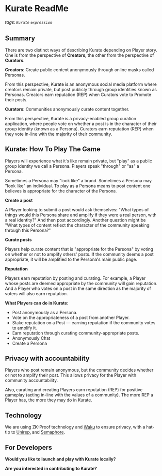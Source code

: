 # Kurate ReadMe
###### tags: `Kurate` `expression`

## Summary

There are two distinct ways of describing Kurate depending on Player story. One is from the perspective of **Creators**, the other from the perspective of **Curators**. 

**Creators**: Create public content anonymously through online masks called Personas.

From this perspective, Kurate is an anonymous social media platform where creators remain private, but post publicly through group identities known as Personas. Creators earn reputation (REP) when Curators vote to Promote their posts.

**Curators**: Communities anonymously curate content together.

From this perspective, Kurate is a privacy-enabled group curation application, where people vote on whether a post is in the character of their group identity (known as a Persona). Curators earn reputation (REP) when they vote in-line with the majority of their community.

## Kurate: How To Play The Game
Players will experience what it's like remain private, but "play" as a public group identity we call a Persona. Players speak "through" or "as" a Persona.

Sometimes a Persona may "look like" a brand. Sometimes a Persona may "look like" an individual. To play as a Persona means to post content one believes is appropriate for the character of the Persona. 

**Create a post**

A Player looking to submit a post would ask themselves: "What types of things would this Persona share and amplify if they were a real person, with a real identity?" And then post accordingly. Another question might be "What types of content reflect the character of the community speaking through this Persona?"

**Curate posts**

Players help curate content that is "appropriate for the Persona" by voting on whether or not to amplify others' posts. If the community deems a post appropriate, it will be amplified to the Persona's main public page.

**Reputation**

Players earn reputation by posting and curating. For example, a Player whose posts are deemed appropriate by the community will gain reputation. And a Player who votes on a post in the same direction as the majority of voters will also earn reputation.

**What Players can do in Kurate**:
- Post anonymously as a Persona.
- Vote on the appropriateness of a post from another Player.
- Stake reputation on a Post — earning reputation if the community votes to amplify it.
- Earn reputation through curating community-appropriate posts.
- Anonymously Chat
- Create a Persona

## Privacy with accountability 

Players who post remain anonymous, but the community decides whether or not to amplify their post. This allows privacy for the Player with community accountability.

Also, curating and creating Players earn reputation (REP) for positive gameplay (acting in-line with the values of a community). The more REP a Player has, the more they may do in Kurate.

## Technology
We are using ZK-Proof technology and [Waku](https://waku.org/) to ensure privacy, with a hat-tip to [Unirep](https://medium.com/privacy-scaling-explorations/unirep-a-private-and-non-repudiable-reputation-system-7fb5c6478549), and [Semaphore](https://semaphore.appliedzkp.org/).

## For Developers
**Would you like to launch and play with Kurate locally?**


**Are you interested in contributing to Kurate?**




